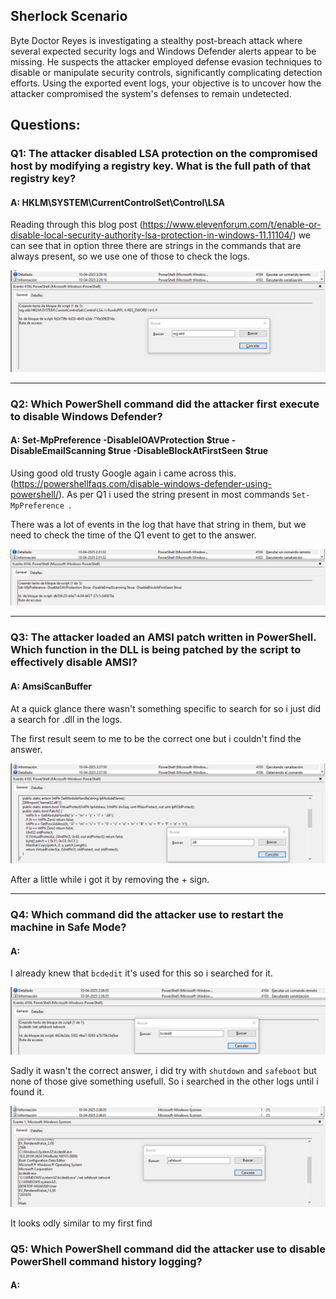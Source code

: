 
## Sherlock Scenario

Byte Doctor Reyes is investigating a stealthy post-breach attack where several expected security logs and Windows Defender alerts appear to be missing. He suspects the attacker employed defense evasion techniques to disable or manipulate security controls, significantly complicating detection efforts. Using the exported event logs, your objective is to uncover how the attacker compromised the system's defenses to remain undetected.

## Questions: 


### Q1: The attacker disabled LSA protection on the compromised host by modifying a registry key. What is the full path of that registry key?

#### A: HKLM\SYSTEM\CurrentControlSet\Control\LSA

Reading through this blog post (https://www.elevenforum.com/t/enable-or-disable-local-security-authority-lsa-protection-in-windows-11.11104/) we can see that in option three there are strings in the commands that are always present, so we use one of those to check the logs.

![](../../Img/Pasted%20image%2020251007163435.png)

___

### Q2: Which PowerShell command did the attacker first execute to disable Windows Defender?

#### A: Set-MpPreference -DisableIOAVProtection $true -DisableEmailScanning $true -DisableBlockAtFirstSeen $true

Using good old trusty Google again i came across this. (https://powershellfaqs.com/disable-windows-defender-using-powershell/).
As per Q1 i used the string present in most commands `Set-MpPreference `.

There was a lot of events in the log that have that string in them, but we need to check the time of the Q1 event to get to the answer.

![](../../Img/Pasted%20image%2020251007164300.png)

___

### Q3: The attacker loaded an AMSI patch written in PowerShell. Which function in the DLL is being patched by the script to effectively disable AMSI?

#### A: AmsiScanBuffer

At a quick glance there wasn't something specific to search for so i just did a search for .dll in the logs.

The first result seem to me to be the correct one but i couldn't find the answer.

![](../../Img/Pasted%20image%2020251007164728.png)

After a little while i got it by removing the + sign.

___

### Q4: Which command did the attacker use to restart the machine in Safe Mode?

#### A: 

I already knew that `bcdedit` it's used for this so i searched for it.

![](../../Img/Pasted%20image%2020251007165110.png)

Sadly it wasn't the correct answer, i did try with `shutdown` and `safeboot` but none of those give something usefull.
So i searched in the other logs until i found it.

![](../../Img/Pasted%20image%2020251007170026.png)

It looks odly similar to my first find

### Q5: Which PowerShell command did the attacker use to disable PowerShell command history logging?

#### A: 

